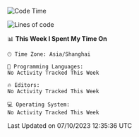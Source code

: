 <!--START_SECTION:waka-->
![Code Time](http://img.shields.io/badge/Code%20Time-1%2C628%20hrs%2027%20mins-blue)

![Lines of code](https://img.shields.io/badge/From%20Hello%20World%20I%27ve%20Written-287.4%20thousand%20lines%20of%20code-blue)

📊 **This Week I Spent My Time On** 

```text
🕑︎ Time Zone: Asia/Shanghai

💬 Programming Languages: 
No Activity Tracked This Week

🔥 Editors: 
No Activity Tracked This Week

💻 Operating System: 
No Activity Tracked This Week
```


 Last Updated on 07/10/2023 12:35:36 UTC
<!--END_SECTION:waka-->
